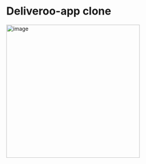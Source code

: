 # Deliveroo-app clone
<img width="352" alt="image" src="https://github.com/salman-aziz-4425/Food-app/assets/85288719/0811c989-b0cd-4697-b17a-cc43bc597733">
